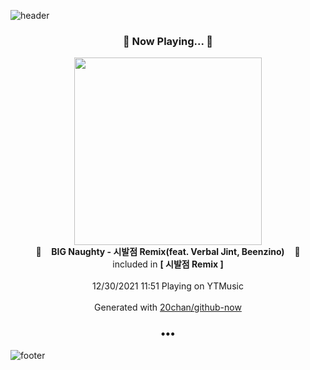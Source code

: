 ![header](https://capsule-render.vercel.app/api?type=wave&height=170&section=header&text=Hi.%20I'm%20SHIFT&fontColor=090707&fontAlignX=45&fontAlignY=65&fontSize=100)

<h3 align="center">🎵 Now Playing... 🎵</h3>
<p align="center">
  <a href="https://music.youtube.com/watch?v=xb7qScMY__M">
    <img width="300" src="https://lh3.googleusercontent.com/oy43V7V6zXyMMvC6R6rGt3zDcACMteV7o_JrGWwWbpN9egw4rszd1GGrim8kW0DB4YwXOCeXk7e66aY">
  </a>
  <br>
  🎵&nbsp&nbsp&nbsp <b>BIG Naughty - 시발점 Remix(feat. Verbal Jint, Beenzino)</b> &nbsp&nbsp&nbsp🎵
  <br>
  included in <b>[ 시발점 Remix ]</b>
  
  <br />
  <br />
  12/30/2021 11:51 Playing on YTMusic
  <br />
  <br />
  Generated with <a href="https://github.com/20chan/github-now">20chan/github-now</a>
</p>

<h3 align="center">•••</h3>

![footer](https://capsule-render.vercel.app/api?type=wave&height=150&section=footer)
